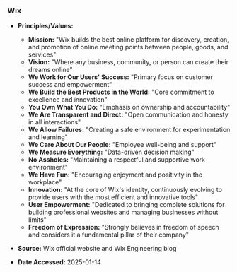 ### Wix

- **Principles/Values:**
  - **Mission:** "Wix builds the best online platform for discovery, creation, and promotion of online meeting points between people, goods, and services"
  - **Vision:** "Where any business, community, or person can create their dreams online"
  - **We Work for Our Users' Success:** "Primary focus on customer success and empowerment"
  - **We Build the Best Products in the World:** "Core commitment to excellence and innovation"
  - **You Own What You Do:** "Emphasis on ownership and accountability"
  - **We Are Transparent and Direct:** "Open communication and honesty in all interactions"
  - **We Allow Failures:** "Creating a safe environment for experimentation and learning"
  - **We Care About Our People:** "Employee well-being and support"
  - **We Measure Everything:** "Data-driven decision making"
  - **No Assholes:** "Maintaining a respectful and supportive work environment"
  - **We Have Fun:** "Encouraging enjoyment and positivity in the workplace"
  - **Innovation:** "At the core of Wix's identity, continuously evolving to provide users with the most efficient and innovative tools"
  - **User Empowerment:** "Dedicated to bringing complete solutions for building professional websites and managing businesses without limits"
  - **Freedom of Expression:** "Strongly believes in freedom of speech and considers it a fundamental pillar of their company"

- **Source:** Wix official website and Wix Engineering blog
- **Date Accessed:** 2025-01-14